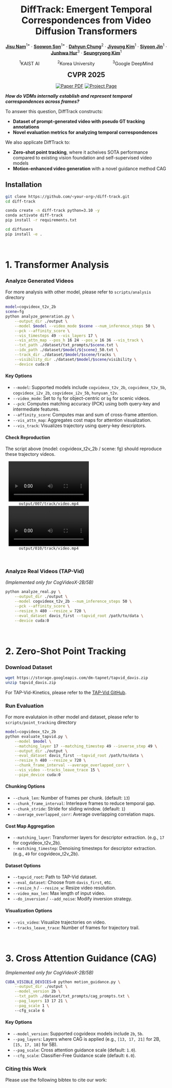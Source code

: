 <div align="center">
<h1>DiffTrack: Emergent Temporal Correspondences from Video Diffusion Transformers</h1>

[**Jisu Nam**]()<sup>1*</sup> · [**Soowon Son**]()<sup>1*</sup> · [**Dahyun Chung**]()<sup>2</sup> · [**Jiyoung Kim**]()<sup>1</sup> · [**Siyoon Jin**]()<sup>1</sup> · [**Junhwa Hur**]()<sup>3</sup> · [**Seungryong Kim**]()<sup>1</sup>

<sup>1</sup>KAIST AI&emsp;&emsp;&emsp;&emsp;<sup>2</sup>Korea University&emsp;&emsp;&emsp;&emsp;<sup>3</sup>Google DeepMind

<span style="font-size: 1.5em;"><b>CVPR 2025</b></span>

<a href=""><img src='https://img.shields.io/badge/arXiv-DiffTrack-red' alt='Paper PDF'></a>
<a href='https://cvlab-kaist.github.io/DiffTrack/'><img src='https://img.shields.io/badge/Project_Page-DiffTrack-green' alt='Project Page'></a>



</div>

***How do VDMs internally establish and represent temporal correspondences across frames?***

To answer this question, DiffTrack constructs:
- **Dataset of prompt-generated video with pseudo GT tracking annotations**
- **Novel evaluation metrics for analyzing temporal correspondences**

We also applicate DiffTrack to:
- **Zero-shot point tracking**, where it acheives SOTA performance compared to existing vision foundation and self-supervised video models
- **Motion-enhanced video generation** with a novel guidance method CAG


## Installation

```bash
git clone https://github.com/<your-org>/diff-track.git
cd diff-track

conda create -n diff-track python=3.10 -y
conda activate diff-track
pip install -r requirements.txt

cd diffusers
pip install -e .
```
</br>

# 1. Transformer Analysis

### Analyze Generated Videos
For more analysis with other model, please refer to `scripts/analysis` directory

```bash
model=cogvideox_t2v_2b
scene=fg
python analyze_generation.py \
    --output_dir ./output \
    --model $model --video_mode $scene --num_inference_steps 50 \
    --pck --affinity_score \
    --vis_timesteps 49 --vis_layers 17 \
    --vis_attn_map --pos_h 16 24 --pos_w 16 36 --vis_track \
    --txt_path ./dataset/txt_prompts/$scene.txt \
    --idx_path ./dataset/$model/${scene}_50.txt \
    --track_dir ./dataset/$model/$scene/tracks \
    --visibility_dir ./dataset/$model/$scene/visibility \
    --device cuda:0
```

#### Key Options

- `--model`: Supported models include `cogvideox_t2v_2b`, `cogvideox_t2v_5b`, `cogvideox_i2v_2b`, `cogvideox_i2v_5b`, `hunyuan_t2v`.
- `--video_mode`: Set to `fg` for object-centric or `bg` for scenic videos.
- `--pck`: Computes matching accuracy (PCK) using both query-key and intermediate features.
- `--affinity_score`: Computes max and sum of cross-frame attention.
- `--vis_attn_map`: Aggregates cost maps for attention visualization.
- `--vis_track`: Visualizes trajectory using query-key descriptors.


#### Check Reproduction
The script above (model: cogvideox_t2v_2b / scene: fg) should reproduce these trajectory videos.
<p align="center">
  <figure style="display:inline-block; text-align:center; margin: 0 10px;">
    <video width="250" controls>
      <source src="./assets/007.mp4" type="video/mp4">
    </video>
    <figcaption><code>output/007/track/video.mp4</code></figcaption>
  </figure>
  <figure style="display:inline-block; text-align:center; margin: 0 10px;">
    <video width="250" controls>
      <source src="./assets/010.mp4" type="video/mp4">
    </video>
    <figcaption><code>output/010/track/video.mp4</code></figcaption>
  </figure>
</p>


</br>

### Analyze Real Videos (TAP-Vid)
*(Implemented only for CogVideoX-2B/5B)*

```bash
python analyze_real.py \
    --output_dir ./output \
    --model cogvideox_t2v_2b --num_inference_steps 50 \
    --pck --affinity_score \
    --resize_h 480 --resize_w 720 \
    --eval_dataset davis_first --tapvid_root /path/to/data \
    --device cuda:0
```
</br>


# 2. Zero-Shot Point Tracking

### Download Dataset

```bash
wget https://storage.googleapis.com/dm-tapnet/tapvid_davis.zip
unzip tapvid_davis.zip
```

For TAP-Vid-Kinetics, please refer to the [TAP-Vid GitHub](https://github.com/google-deepmind/tapnet/tree/main/tapnet/tapvid).


### Run Evaluation
For more evalutaion in other model and dataset, please refer to `scripts/point_tracking` directory

```bash
model=cogvideox_t2v_2b
python evaluate_tapvid.py \
    --model $model \
    --matching_layer 17 --matching_timestep 49 --inverse_step 49 \
    --output_dir ./output \
    --eval_dataset davis_first --tapvid_root /path/to/data \
    --resize_h 480 --resize_w 720 \
    --chunk_frame_interval --average_overlapped_corr \
    --vis_video --tracks_leave_trace 15 \
    --pipe_device cuda:0
```

#### Chunking Options

- `--chunk_len`: Number of frames per chunk. (default: `13`)
- `--chunk_frame_interval`: Interleave frames to reduce temporal gap.
- `--chunk_stride`: Stride for sliding window. (default: `1`)
- `--average_overlapped_corr`: Average overlapping correlation maps.

#### Cost Map Aggregation

- `--matching_layer`: Transformer layers for descriptor extraction. (e.g., `17` for cogvideox_t2v_2b).
- `--matching_timestep`: Denoising timesteps for descriptor extraction. (e.g., `49` for cogvideox_t2v_2b).

#### Dataset Options

- `--tapvid_root`: Path to TAP-Vid dataset.
- `--eval_dataset`: Choose from `davis_first`, etc.
- `--resize_h` / `--resize_w`: Resize video resolution.
- `--video_max_len`: Max length of input video.
- `--do_inversion` / `--add_noise`: Modify inversion strategy.

#### Visualization Options

- `--vis_video`: Visualize trajectories on video.
- `--tracks_leave_trace`: Number of frames for trajectory trail.


</br>


# 3. Cross Attention Guidance (CAG)

*(Implemented only for CogVideoX-2B/5B)*

```bash
CUDA_VISIBLE_DEVICES=0 python motion_guidance.py \
    --output_dir ./output \
    --model_version 2b \
    --txt_path ./dataset/txt_prompts/cag_prompts.txt \
    --pag_layers 13 17 21 \
    --pag_scale 1 \ 
    --cfg_scale 6
```
#### Key Options
- `--model_version`: Supported cogvideox models include `2b`, `5b`.
- `--pag_layers`: Layers where CAG is applied (e.g., `[13, 17, 21]` for 2B, `[15, 17, 18]` for 5B).
- `--pag_scale`: Cross attention guidance scale (default: `1.0`).
- `--cfg_scale`: Classifier-Free Guidance scale (default: `6.0`).


### Citing this Work
Please use the following bibtex to cite our work:
```

```